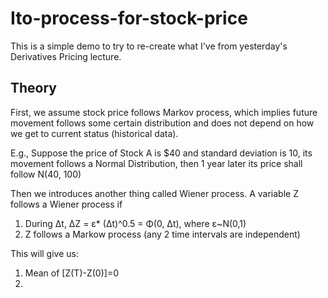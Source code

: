 # Ito-process-for-stock-price
This is a simple demo to try to re-create what I've from yesterday's Derivatives Pricing lecture.
## Theory
First, we assume stock price follows Markov process, which implies future movement follows some certain distribution and does not depend on how we get to current status (historical data).

E.g., Suppose the price of Stock A is $40 and standard deviation is 10, its movement follows a Normal Distribution, then 1 year later its price shall follow N(40, 100)

Then we introduces another thing called Wiener process. A variable Z follows a Wiener process if 

1. During Δt, ΔZ = ε* (Δt)^0.5 = Φ(0, Δt), where ε~N(0,1)
2. Z follows a Markow process (any 2 time intervals are independent)

This will give us:

1. Mean of [Z(T)-Z(0)]=0
2. 


